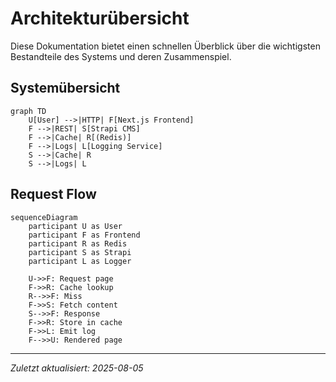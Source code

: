 # Architekturübersicht

Diese Dokumentation bietet einen schnellen Überblick über die wichtigsten Bestandteile des Systems und deren Zusammenspiel.

## Systemübersicht
```mermaid
graph TD
    U[User] -->|HTTP| F[Next.js Frontend]
    F -->|REST| S[Strapi CMS]
    F -->|Cache| R[(Redis)]
    F -->|Logs| L[Logging Service]
    S -->|Cache| R
    S -->|Logs| L
```

## Request Flow
```mermaid
sequenceDiagram
    participant U as User
    participant F as Frontend
    participant R as Redis
    participant S as Strapi
    participant L as Logger

    U->>F: Request page
    F->>R: Cache lookup
    R-->>F: Miss
    F->>S: Fetch content
    S-->>F: Response
    F->>R: Store in cache
    F->>L: Emit log
    F-->>U: Rendered page
```

---

*Zuletzt aktualisiert: 2025-08-05*

